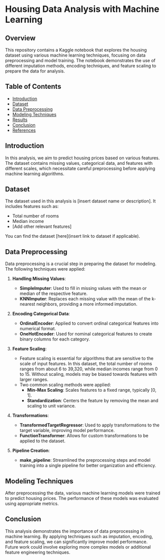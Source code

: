  # Housing Data Analysis with Machine Learning

## Overview
This repository contains a Kaggle notebook that explores the housing dataset using various machine learning techniques, focusing on data preprocessing and model training. The notebook demonstrates the use of different imputation methods, encoding techniques, and feature scaling to prepare the data for analysis.

## Table of Contents
- [Introduction](#introduction)
- [Dataset](#dataset)
- [Data Preprocessing](#data-preprocessing)
- [Modeling Techniques](#modeling-techniques)
- [Results](#results)
- [Conclusion](#conclusion)
- [References](#references)

## Introduction
In this analysis, we aim to predict housing prices based on various features. The dataset contains missing values, categorical data, and features with different scales, which necessitate careful preprocessing before applying machine learning algorithms.

## Dataset
The dataset used in this analysis is [insert dataset name or description]. It includes features such as:
- Total number of rooms
- Median income
- [Add other relevant features]

You can find the dataset [here](insert link to dataset if applicable).

## Data Preprocessing
Data preprocessing is a crucial step in preparing the dataset for modeling. The following techniques were applied:

1. **Handling Missing Values**:
   - **SimpleImputer**: Used to fill in missing values with the mean or median of the respective feature.
   - **KNNImputer**: Replaces each missing value with the mean of the k-nearest neighbors, providing a more informed imputation.

2. **Encoding Categorical Data**:
   - **OrdinalEncoder**: Applied to convert ordinal categorical features into numerical format.
   - **OneHotEncoder**: Used for nominal categorical features to create binary columns for each category.

3. **Feature Scaling**:
   - Feature scaling is essential for algorithms that are sensitive to the scale of input features. In this dataset, the total number of rooms ranges from about 6 to 39,320, while median incomes range from 0 to 15. Without scaling, models may be biased towards features with larger ranges.
   - Two common scaling methods were applied:
     - **Min-Max Scaling**: Scales features to a fixed range, typically [0, 1].
     - **Standardization**: Centers the feature by removing the mean and scaling to unit variance.

4. **Transformations**:
   - **TransformedTargetRegressor**: Used to apply transformations to the target variable, improving model performance.
   - **FunctionTransformer**: Allows for custom transformations to be applied to the dataset.

5. **Pipeline Creation**:
   - **make_pipeline**: Streamlined the preprocessing steps and model training into a single pipeline for better organization and efficiency.

## Modeling Techniques
After preprocessing the data, various machine learning models were trained to predict housing prices. The performance of these models was evaluated using appropriate metrics.
 
## Conclusion
This analysis demonstrates the importance of data preprocessing in machine learning. By applying techniques such as imputation, encoding, and feature scaling, we can significantly improve model performance. Future work could involve exploring more complex models or additional feature engineering techniques.
  
